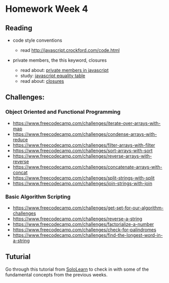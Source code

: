 # Homework Week 4

## Reading

* code style conventions
  * read <a href="http://javascript.crockford.com/code.html" target="_blank">http://javascript.crockford.com/code.html</a>

* private members, the this keyword, closures
  * read about: <a href="http://javascript.crockford.com/private.html" target="_blank">private members in javascript</a>
  * study: <a href="https://dorey.github.io/JavaScript-Equality-Table/" target="_blank">javascript equality table</a>
  * read about: <a href="https://developer.mozilla.org/en/docs/Web/JavaScript/Closures" target="_blank">closures</a>


## Challenges:

### Object Oriented and Functional Programming
- https://www.freecodecamp.com/challenges/iterate-over-arrays-with-map
- https://www.freecodecamp.com/challenges/condense-arrays-with-reduce
- https://www.freecodecamp.com/challenges/filter-arrays-with-filter
- https://www.freecodecamp.com/challenges/sort-arrays-with-sort
- https://www.freecodecamp.com/challenges/reverse-arrays-with-reverse
- https://www.freecodecamp.com/challenges/concatenate-arrays-with-concat
- https://www.freecodecamp.com/challenges/split-strings-with-split
- https://www.freecodecamp.com/challenges/join-strings-with-join


### Basic Algorithm Scripting
- https://www.freecodecamp.com/challenges/get-set-for-our-algorithm-challenges
- https://www.freecodecamp.com/challenges/reverse-a-string
- https://www.freecodecamp.com/challenges/factorialize-a-number
- https://www.freecodecamp.com/challenges/check-for-palindromes
- https://www.freecodecamp.com/challenges/find-the-longest-word-in-a-string

## Tuturial

Go through this tutorial from [SoloLearn](https://www.sololearn.com/Course/JavaScript/) to check in with some of the fundamental concepts from the previous weeks. 

